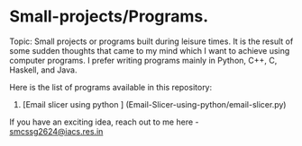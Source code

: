 # Small-projects/Programs.
Topic: Small projects or programs built during leisure times.
It is the result of some sudden thoughts that came to my mind which I want to achieve using computer programs. 
I prefer writing programs mainly in Python, C++, C, Haskell, and Java.

Here is the list of programs available in this repository: 
1. [Email slicer using python ] (Email-Slicer-using-python/email-slicer.py)


If you have an exciting idea, reach out to me here - smcssg2624@iacs.res.in